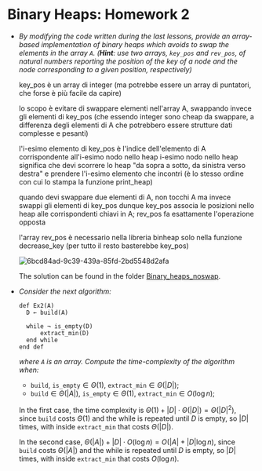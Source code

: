 # Binary Heaps: Homework 2



- *By modifying the code written during the last lessons, provide an array-based implementation of binary heaps which avoids to swap the elements in the array $\texttt{A}$.*
  *(**Hint**: use two arrays, $\texttt{key_pos}$ and $\texttt{rev_pos}$, of natural numbers reporting the position of the key of a node and the node corresponding to a given position, respectively)*

  key_pos è un array di integer (ma potrebbe essere un array di puntatori, che forse è più facile da capire)
  
  lo scopo è evitare di swappare elementi nell'array A, swappando invece gli elementi di key_pos (che essendo integer sono cheap da swappare, a differenza degli elementi di A che potrebbero essere strutture dati complesse e pesanti)
  
  l'i-esimo elemento di key_pos è l'indice dell'elemento di A corrispondente all'i-esimo nodo nello heap
  i-esimo nodo nello heap significa che devi scorrere lo heap "da sopra a sotto, da sinistra verso destra" e prendere l'i-esimo elemento che incontri (è lo stesso ordine con cui lo stampa la funzione print_heap)
  
  quando devi swappare due elementi di A, non tocchi A ma invece swappi gli elementi di key_pos
  dunque key_pos associa le posizioni nello heap alle corrispondenti chiavi in A; rev_pos fa esattamente l'operazione opposta
  
  l'array rev_pos è necessario nella libreria binheap solo nella funzione decrease_key (per tutto il resto basterebbe key_pos)
  
  ![6bcd84ad-9c39-439a-85fd-2bd5548d2afa](.images/homework_02_02_SOLVED/6bcd84ad-9c39-439a-85fd-2bd5548d2afa.jpeg)
  
  The solution can be found in the folder [Binary_heaps_noswap](../Binary_heaps_noswap).
  
- *Consider the next algorithm:*

  ```pseudocode
  def Ex2(A)
  	D ← build(A)
  	
  	while ¬ is_empty(D)
  		extract_min(D)
  	end while
  end def
  ```

  *where $\texttt{A}$ is an array. Compute the time-complexity of the algorithm when:*

  - $\texttt{build}$, $\texttt{is_empty} \in \Theta(1)$, $\texttt{extract_min} \in \Theta(|D|)$;
  - $\texttt{build} \in \Theta(|A|)$, $\texttt{is_empty} \in \Theta(1)$, $\texttt{extract_min} \in O(\log n)$;
  
  In the first case, the time complexity is $\Theta(1) + |D| \cdot \Theta(|D|) = \Theta(|D|^2)$, since $\texttt{build}$ costs $\Theta(1)$ and the while is repeated until $D$ is empty, so $|D|$ times, with inside $\texttt{extract_min}$ that costs $\Theta(|D|)$.
  
  In the second case, $\Theta(|A|) + |D| \cdot O(\log n) = O(|A| + |D|\log n)$, since $\texttt{build}$ costs $\Theta(|A|)$ and the while is repeated until $D$ is empty, so $|D|$ times, with inside $\texttt{extract_min}$ that costs $O(\log n)$.
